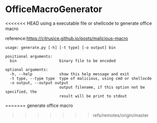 # OfficeMacroGenerator

<<<<<<< HEAD
using a executable file or shellcode to generate office macro

reference:<https://citrusice.github.io/posts/malicious-macro>

```shell
usage: generate.py [-h] [-t type] [-o output] bin

positional arguments:
  bin                   binary file to be encoded

optional arguments:
  -h, --help            show this help message and exit
  -t type, --type type  type of malicious, using cmd or shellocde
  -o output, --output output
                        output filename, if this option not be specified, the
                        result will be print to stdout
```
=======
generate office macro
>>>>>>> refs/remotes/origin/master
